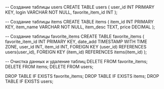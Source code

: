 -- Создание таблицы users
CREATE TABLE users (
    user_id INT PRIMARY KEY,
    login VARCHAR NOT NULL,
    favorite_item_id INT
);

-- Создание таблицы items
CREATE TABLE items (
    item_id INT PRIMARY KEY,
    item_name VARCHAR NOT NULL,
    item_desc TEXT,
    price DECIMAL
);

-- Создание таблицы favorite_items
CREATE TABLE favorite_items (
    favorite_item_id INT PRIMARY KEY,
    date_add TIMESTAMP WITH TIME ZONE,
    user_id INT,
    item_id INT,
    FOREIGN KEY (user_id) REFERENCES users(user_id),
    FOREIGN KEY (item_id) REFERENCES items(item_id)
);

-- Очистка данных и удаление таблиц
DELETE FROM favorite_items;
DELETE FROM items;
DELETE FROM users;

DROP TABLE IF EXISTS favorite_items;
DROP TABLE IF EXISTS items;
DROP TABLE IF EXISTS users;
